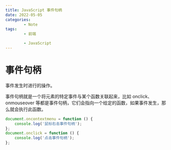 ```yaml
---
title: JavaScript 事件句柄
date: 2022-05-05
categories:
        - Note
tags:
        - 前端

        - JavaScript
---
```


# 事件句柄

事件发生时进行的操作。

事件句柄就是一个将元素的特定事件与某个函数关联起来，比如 onclick、onmouseover 等都是事件句柄，它们会指向一个给定的函数，如果事件发生，那么就会执行此函数。

```js
document.oncontextmenu = function () {
	console.log('鼠标右击事件句柄');
};
document.onclick = function () {
	console.log('点击事件句柄');
};
```
